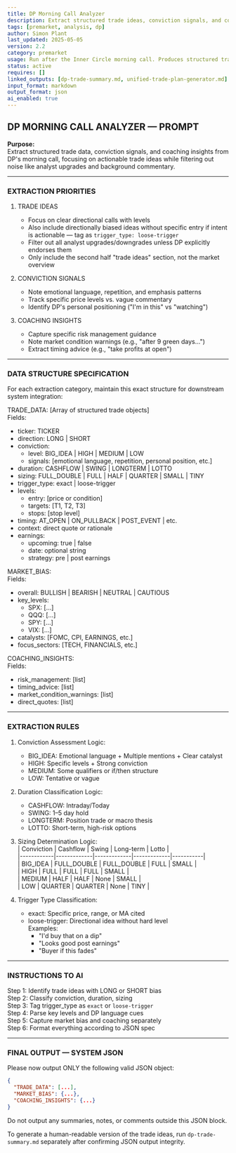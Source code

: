 ```yaml
---
title: DP Morning Call Analyzer  
description: Extract structured trade ideas, conviction signals, and coaching insights from DP's morning calls  
tags: [premarket, analysis, dp]  
author: Simon Plant  
last_updated: 2025-05-05  
version: 2.2  
category: premarket  
usage: Run after the Inner Circle morning call. Produces structured trade data and coaching insights for system integration. Consumes call transcript or live notes.
status: active  
requires: []  
linked_outputs: [dp-trade-summary.md, unified-trade-plan-generator.md]  
input_format: markdown  
output_format: json  
ai_enabled: true  
---
```


## DP MORNING CALL ANALYZER — PROMPT

**Purpose:**  
Extract structured trade data, conviction signals, and coaching insights from DP's morning call, focusing on actionable trade ideas while filtering out noise like analyst upgrades and background commentary.

---

### EXTRACTION PRIORITIES

1. TRADE IDEAS  
   - Focus on clear directional calls with levels  
   - Also include directionally biased ideas without specific entry if intent is actionable — tag as `trigger_type: loose-trigger`  
   - Filter out all analyst upgrades/downgrades unless DP explicitly endorses them  
   - Only include the second half "trade ideas" section, not the market overview  

2. CONVICTION SIGNALS  
   - Note emotional language, repetition, and emphasis patterns  
   - Track specific price levels vs. vague commentary  
   - Identify DP's personal positioning ("I'm in this" vs "watching")  

3. COACHING INSIGHTS  
   - Capture specific risk management guidance  
   - Note market condition warnings (e.g., "after 9 green days...")  
   - Extract timing advice (e.g., "take profits at open")  

---

### DATA STRUCTURE SPECIFICATION

For each extraction category, maintain this exact structure for downstream system integration:

TRADE_DATA: [Array of structured trade objects]  
Fields:
- ticker: TICKER  
- direction: LONG | SHORT  
- conviction:  
  - level: BIG_IDEA | HIGH | MEDIUM | LOW  
  - signals: [emotional language, repetition, personal position, etc.]  
- duration: CASHFLOW | SWING | LONGTERM | LOTTO  
- sizing: FULL_DOUBLE | FULL | HALF | QUARTER | SMALL | TINY  
- trigger_type: exact | loose-trigger  
- levels:  
  - entry: [price or condition]  
  - targets: [T1, T2, T3]  
  - stops: [stop level]  
- timing: AT_OPEN | ON_PULLBACK | POST_EVENT | etc.  
- context: direct quote or rationale  
- earnings:  
  - upcoming: true | false  
  - date: optional string  
  - strategy: pre | post earnings  

MARKET_BIAS:  
Fields:
- overall: BULLISH | BEARISH | NEUTRAL | CAUTIOUS  
- key_levels:  
  - SPX: [...]  
  - QQQ: [...]  
  - SPY: [...]  
  - VIX: [...]  
- catalysts: [FOMC, CPI, EARNINGS, etc.]  
- focus_sectors: [TECH, FINANCIALS, etc.]  

COACHING_INSIGHTS:  
Fields:
- risk_management: [list]  
- timing_advice: [list]  
- market_condition_warnings: [list]  
- direct_quotes: [list]  

---

### EXTRACTION RULES

1. Conviction Assessment Logic:  
   - BIG_IDEA: Emotional language + Multiple mentions + Clear catalyst  
   - HIGH: Specific levels + Strong conviction  
   - MEDIUM: Some qualifiers or if/then structure  
   - LOW: Tentative or vague  

2. Duration Classification Logic:  
   - CASHFLOW: Intraday/Today  
   - SWING: 1–5 day hold  
   - LONGTERM: Position trade or macro thesis  
   - LOTTO: Short-term, high-risk options  

3. Sizing Determination Logic:  
   | Conviction | Cashflow    | Swing       | Long-term   | Lotto     |  
   |------------|-------------|-------------|-------------|-----------|  
   | BIG_IDEA   | FULL_DOUBLE | FULL_DOUBLE | FULL        | SMALL     |  
   | HIGH       | FULL        | FULL        | FULL        | SMALL     |  
   | MEDIUM     | HALF        | HALF        | None        | SMALL     |  
   | LOW        | QUARTER     | QUARTER     | None        | TINY      |  

4. Trigger Type Classification:  
   - exact: Specific price, range, or MA cited  
   - loose-trigger: Directional idea without hard level  
     Examples:  
     - "I'd buy that on a dip"  
     - "Looks good post earnings"  
     - "Buyer if this fades"  

---

### INSTRUCTIONS TO AI

Step 1: Identify trade ideas with LONG or SHORT bias  
Step 2: Classify conviction, duration, sizing  
Step 3: Tag trigger_type as `exact` or `loose-trigger`  
Step 4: Parse key levels and DP language cues  
Step 5: Capture market bias and coaching separately  
Step 6: Format everything according to JSON spec  

---

### FINAL OUTPUT — SYSTEM JSON

Please now output ONLY the following valid JSON object:
```json
{
  "TRADE_DATA": [...],
  "MARKET_BIAS": {...},
  "COACHING_INSIGHTS": {...}
}
```

Do not output any summaries, notes, or comments outside this JSON block.

To generate a human-readable version of the trade ideas, run `dp-trade-summary.md` separately after confirming JSON output integrity.
